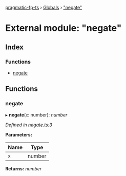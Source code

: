 [pragmatic-fp-ts](../README.md) › [Globals](../globals.md) › ["negate"](_negate_.md)

# External module: "negate"

## Index

### Functions

* [negate](_negate_.md#negate)

## Functions

###  negate

▸ **negate**(`x`: number): *number*

*Defined in [negate.ts:3](https://github.com/hermann-p/pragmatic-fp-ts/blob/16cc592/src/negate.ts#L3)*

**Parameters:**

Name | Type |
------ | ------ |
`x` | number |

**Returns:** *number*
